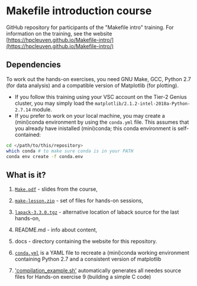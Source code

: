 # Makefile introduction course

GitHub repository for participants of the "Makefile intro" training. For information on the training, see the website [https://hpcleuven.github.io/Makefile-intro/](https://hpcleuven.github.io/Makefile-intro/)

## Dependencies

To work out the hands-on exercises, you need GNU Make, GCC, Python 2.7 (for data analysis) and a compatible version of Matplotlib (for plotting).

- If you follow this training using your VSC account on the Tier-2 Genius cluster, you may simply load the `matplotlib/2.1.2-intel-2018a-Python-2.7.14` module.
- If you prefer to work on your local machine, you may create a (mini)conda environment by using the `conda.yml` file. This assumes that you already have inistalled (mini)conda; this conda environment is self-contained:
```bash
cd </path/to/this/repository>
which conda # to make sure conda is in your PATH
conda env create -f conda.env
```

## What is it?

1. [`Make.pdf`](Make.pdf) - slides from the course,

1. [`make-lesson.zip`](make-lesson.zip) - set of files for hands-on sessions,

1. [`lapack-3.3.0.tgz`](lapack-3.3.0.tgz) - alternative location of laback source for the last hands-on,

1. README.md - info about content,

1. docs - directory containing the website for this repository.

1. [`conda.yml`](conda.yml) is a YAML file to recreate a (mini)conda working environment containing Python 2.7 and a consistent version of matplotlib

1. ['compilation_example.sh'](compilation_example.sh) automatically generates all needes source files for Hands-on exercise 9 (building a simple C code)
